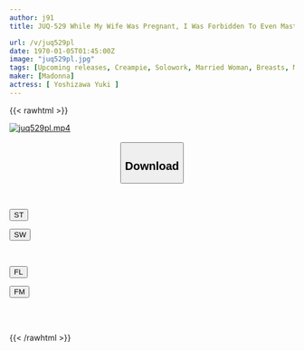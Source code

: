 ```yaml
---
author: j91
title: JUQ-529 While My Wife Was Pregnant, I Was Forbidden To Even Masturbate, So I Ended Up Having Inseminated Sex With My Mother-in-law, Yuki, Who Had Come To Tokyo Many Times... Yuki Yoshizawa

url: /v/juq529pl
date: 1970-01-05T01:45:00Z
image: "juq529pl.jpg"
tags: [Upcoming releases, Creampie, Solowork, Married Woman, Breasts, Mature Woman, Stepmother	]
maker: [Madonna]
actress: [ Yoshizawa Yuki ]
---
```



{{< rawhtml >}}

<div class="video" data-videoid="pending_link.html">
    <a href="javascript:;">
        <img src="/v/juq529pl/juq529pl.jpg" width="WIDTH" height="HEIGHT" alt="juq529pl.mp4" loading="lazy">
    </a>
</div>

<script type="text/javascript" src="https://j91.asia/asset/on-demand-pend.js"></script>

<br>
  <link rel="stylesheet" href="https://j91.asia/asset/bs5.css">
  
  <center>
  <button class="btn btn-primary" type="button" data-bs-toggle="collapse" data-bs-target=".multi-collapse" aria-expanded="false" aria-controls="multiCollapseExample1 multiCollapseExample2"><h2>Download</h2></button></center>
</p>
<div class="row">
  <div class="col">
    <div class="collapse multi-collapse" id="multiCollapseExample1">
      <div class="card card-body">
	      	      <br>
<div class="buttons">  
<p><a href="https://j91.asia/pending_link.html" target="_blank"><button class="btn-hover color-3"><i class="fa fa-download"></i> ST</button></a></p>
<p><a href="https://j91.asia/pending_link.html" target="_blank"><button class="btn-hover color-2"><i class="fa fa-download"></i> SW</button></a></p></div>
    </div>
  </div>
</div>
  <div class="col">
    <div class="collapse multi-collapse" id="multiCollapseExample2">
      <div class="card card-body">
	      <br>
<div class="buttons">
<p><a href="https://j91.asia/pending_link.html" target="_blank"><button class="btn-hover color-9"><i class="fa fa-download"></i> FL</button></a></p>
<p><a href="https://j91.asia/pending_link.html" target="_blank"><button class="btn-hover color-8"><i class="fa fa-download"></i> FM</button></a></p></div>
<br><br>
      </div>
    </div>
  </div>
</div>

{{< /rawhtml >}}